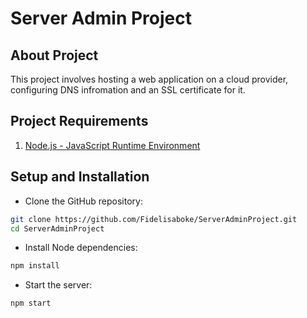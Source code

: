 # Server Admin Project

## About Project
This project involves hosting a web application on a cloud provider, configuring DNS infromation and an SSL certificate for it.

## Project Requirements
1. [Node.js - JavaScript Runtime Environment](https://www.google.com/url?sa=E&source=gmail&q=https://nodejs.org/)

## Setup and Installation
- Clone the GitHub repository:
```bash
git clone https://github.com/Fidelisaboke/ServerAdminProject.git
cd ServerAdminProject
```

- Install Node dependencies:
```bash
npm install
```

- Start the server:
```bash
npm start
```